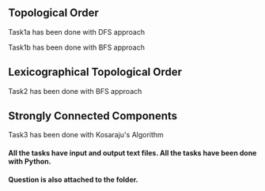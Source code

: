 <!DOCTYPE html>
<html>
<body>
<h2>Topological Order</h2>
<p>Task1a has been done with DFS approach</p>
<p>Task1b has been done with BFS approach</p>

<h2>Lexicographical Topological Order</h2>
<p>Task2 has been done with BFS approach</p>

<h2>Strongly Connected Components</h2>
<p>Task3 has been done with Kosaraju's Algorithm</p>

<h4>All the tasks have input and output text files. All the tasks have been done with Python.</h4>
<h4>Question is also attached to the folder.</h4>
</body>
</html>

